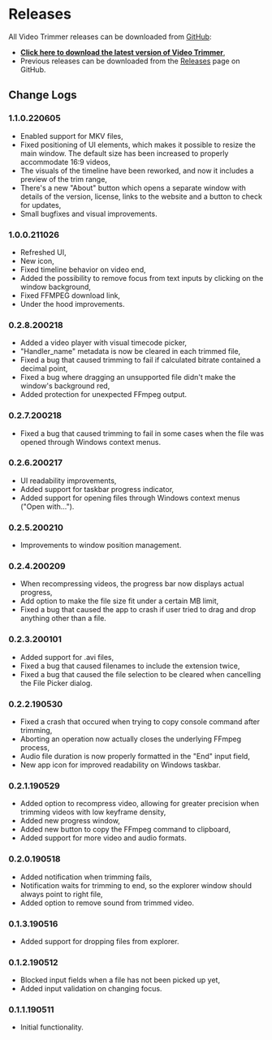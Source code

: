 # Releases

All Video Trimmer releases can be downloaded from [GitHub](https://github.com/rendeer-pl/VideoTrimmer/releases/latest/download/VideoTrimmer.exe):

* [**Click here to download the latest version of Video Trimmer**](https://github.com/rendeer-pl/VideoTrimmer/releases/latest/download/VideoTrimmer.exe),
* Previous releases can be downloaded from the [Releases](https://github.com/rendeer-pl/VideoTrimmer/releases/) page on GitHub.

## Change Logs

### 1.1.0.220605
* Enabled support for MKV files,
* Fixed positioning of UI elements, which makes it possible to resize the main window. The default size has been increased to properly accommodate 16:9 videos,
* The visuals of the timeline have been reworked, and now it includes a preview of the trim range,
* There's a new "About" button which opens a separate window with details of the version, license, links to the website and a button to check for updates,
* Small bugfixes and visual improvements.

### 1.0.0.211026
* Refreshed UI,
* New icon,
* Fixed timeline behavior on video end,
* Added the possibility to remove focus from text inputs by clicking on the window background,
* Fixed FFMPEG download link,
* Under the hood improvements.

### 0.2.8.200218
* Added a video player with visual timecode picker,
* "Handler_name" metadata is now be cleared in each trimmed file,
* Fixed a bug that caused trimming to fail if calculated bitrate contained a decimal point,
* Fixed a bug where dragging an unsupported file didn't make the window's background red,
* Added protection for unexpected FFmpeg output.

### 0.2.7.200218
* Fixed a bug that caused trimming to fail in some cases when the file was opened through Windows context menus.

### 0.2.6.200217
* UI readability improvements,
* Added support for taskbar progress indicator,
* Added support for opening files through Windows context menus ("Open with...").

### 0.2.5.200210
* Improvements to window position management.

### 0.2.4.200209
* When recompressing videos, the progress bar now displays actual progress,
* Add option to make the file size fit under a certain MB limit,
* Fixed a bug that caused the app to crash if user tried to drag and drop anything other than a file.

### 0.2.3.200101
* Added support for .avi files,
* Fixed a bug that caused filenames to include the extension twice,
* Fixed a bug that caused the file selection to be cleared when cancelling the File Picker dialog.

### 0.2.2.190530
* Fixed a crash that occured when trying to copy console command after trimming,
* Aborting an operation now actually closes the underlying FFmpeg process,
* Audio file duration is now properly formatted in the "End" input field,
* New app icon for improved readability on Windows taskbar.

### 0.2.1.190529
* Added option to recompress video, allowing for greater precision when trimming videos with low keyframe density,
* Added new progress window,
* Added new button to copy the FFmpeg command to clipboard,
* Added support for more video and audio formats.

### 0.2.0.190518
* Added notification when trimming fails,
* Notification waits for trimming to end, so the explorer window should always point to right file,
* Added option to remove sound from trimmed video.

### 0.1.3.190516
* Added support for dropping files from explorer.

### 0.1.2.190512
* Blocked input fields when a file has not been picked up yet,
* Added input validation on changing focus.

### 0.1.1.190511
* Initial functionality.